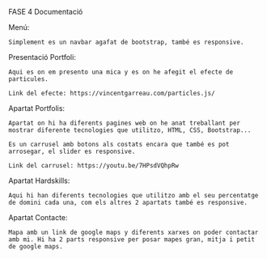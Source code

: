 FASE 4 Documentació

Menú:

    Simplement es un navbar agafat de bootstrap, també es responsive.



Presentació Portfoli:

    Aqui es on em presento una mica y es on he afegit el efecte de particules.

    Link del efecte: https://vincentgarreau.com/particles.js/



Apartat Portfolis:

    Apartat on hi ha diferents pagines web on he anat treballant per mostrar diferente tecnologies que utilitzo, HTML, CSS, Bootstrap...

    Es un carrusel amb botons als costats encara que també es pot arrosegar, el slider es responsive.

    Link del carrusel: https://youtu.be/7HPsdVQhpRw



Apartat Hardskills:

    Aqui hi han diferents tecnologies que utilitzo amb el seu percentatge de domini cada una, com els altres 2 apartats també es responsive.



Apartat Contacte:

    Mapa amb un link de google maps y diferents xarxes on poder contactar amb mi. Hi ha 2 parts responsive per posar mapes gran, mitja i petit de google maps.